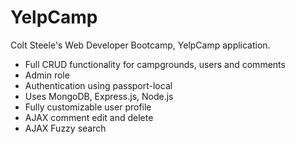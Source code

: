 
# YelpCamp
Colt Steele's Web Developer Bootcamp, YelpCamp application.
 - Full CRUD functionality for campgrounds, users and comments
 - Admin role
 - Authentication using passport-local
 - Uses MongoDB, Express.js, Node.js
 - Fully customizable user profile
 - AJAX comment edit and delete
 - AJAX Fuzzy search
